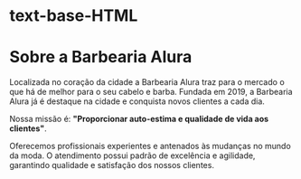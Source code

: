 # text-base-HTML<h1> <strong>Sobre a Barbearia Alura</strong> </h1>

<p1>Localizada no coração da cidade a Barbearia Alura traz para o mercado o que há de melhor para o seu cabelo e barba. Fundada em 2019, a Barbearia Alura já é destaque na cidade e conquista novos clientes a cada dia.</p1>

<p1>Nossa missão é: <strong>"Proporcionar auto-estima e qualidade de vida aos clientes"</strong>.</p1>

<p1>Oferecemos profissionais experientes e antenados às mudanças no mundo da moda. O atendimento possui padrão de excelência e agilidade, garantindo qualidade e satisfação dos nossos clientes.</p1>
